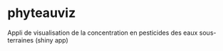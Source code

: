 # phyteauviz
Appli de visualisation de la concentration en pesticides des eaux sous-terraines (shiny app) 
